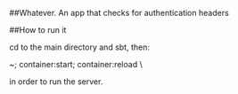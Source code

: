 ##Whatever.
An app that checks for authentication headers

##How to run it

cd to the main directory and sbt, then:

~; container:start; container:reload \ 

in order to run the server. 

